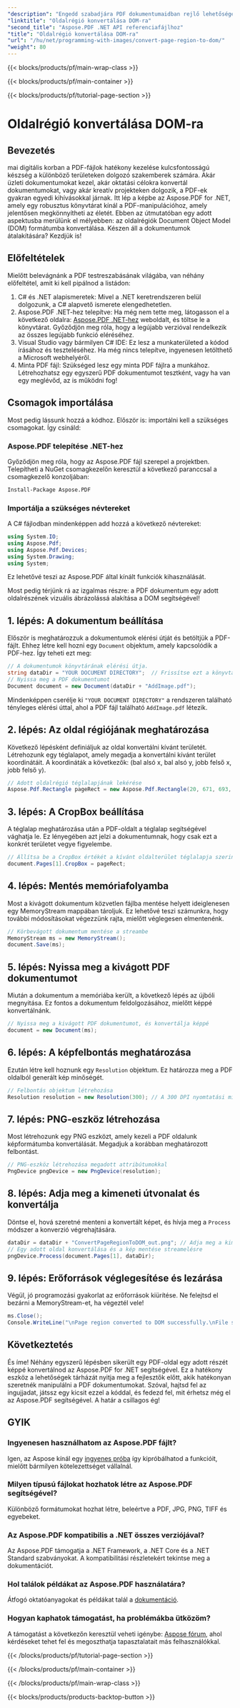 ```yaml
---
"description": "Engedd szabadjára PDF dokumentumaidban rejlő lehetőségeket az Aspose.PDF for .NET segítségével. Konvertálj PDF fájlok területeit képekké, és javítsd a munkafolyamatodat."
"linktitle": "Oldalrégió konvertálása DOM-ra"
"second_title": "Aspose.PDF .NET API referenciafájlhoz"
"title": "Oldalrégió konvertálása DOM-ra"
"url": "/hu/net/programming-with-images/convert-page-region-to-dom/"
"weight": 80
---
```


{{< blocks/products/pf/main-wrap-class >}}

{{< blocks/products/pf/main-container >}}

{{< blocks/products/pf/tutorial-page-section >}}

# Oldalrégió konvertálása DOM-ra

## Bevezetés

mai digitális korban a PDF-fájlok hatékony kezelése kulcsfontosságú készség a különböző területeken dolgozó szakemberek számára. Akár üzleti dokumentumokat kezel, akár oktatási célokra konvertál dokumentumokat, vagy akár kreatív projekteken dolgozik, a PDF-ek gyakran egyedi kihívásokkal járnak. Itt lép a képbe az Aspose.PDF for .NET, amely egy robusztus könyvtárat kínál a PDF-manipulációhoz, amely jelentősen megkönnyítheti az életét. Ebben az útmutatóban egy adott aspektusba merülünk el mélyebben: az oldalrégiók Document Object Model (DOM) formátumba konvertálása. Készen áll a dokumentumok átalakítására? Kezdjük is!

## Előfeltételek

Mielőtt belevágnánk a PDF testreszabásának világába, van néhány előfeltétel, amit ki kell pipálnod a listádon:
1. C# és .NET alapismeretek: Mivel a .NET keretrendszeren belül dolgozunk, a C# alapvető ismerete elengedhetetlen.
2. Aspose.PDF .NET-hez telepítve: Ha még nem tette meg, látogasson el a következő oldalra: [Aspose.PDF .NET-hez](https://releases.aspose.com/pdf/net/) weboldalt, és töltse le a könyvtárat. Győződjön meg róla, hogy a legújabb verzióval rendelkezik az összes legújabb funkció eléréséhez.
3. Visual Studio vagy bármilyen C# IDE: Ez lesz a munkaterületed a kódod írásához és teszteléséhez. Ha még nincs telepítve, ingyenesen letölthető a Microsoft webhelyéről.
4. Minta PDF fájl: Szükséged lesz egy minta PDF fájlra a munkához. Létrehozhatsz egy egyszerű PDF dokumentumot tesztként, vagy ha van egy meglévőd, az is működni fog!

## Csomagok importálása

Most pedig lássunk hozzá a kódhoz. Először is: importálni kell a szükséges csomagokat. Így csináld:

### Aspose.PDF telepítése .NET-hez
Győződjön meg róla, hogy az Aspose.PDF fájl szerepel a projektben. Telepítheti a NuGet csomagkezelőn keresztül a következő paranccsal a csomagkezelő konzoljában:
```bash
Install-Package Aspose.PDF
```

### Importálja a szükséges névtereket
A C# fájlodban mindenképpen add hozzá a következő névtereket:
```csharp
using System.IO;
using Aspose.Pdf;
using Aspose.Pdf.Devices;
using System.Drawing;
using System;
```

Ez lehetővé teszi az Aspose.PDF által kínált funkciók kihasználását.

Most pedig térjünk rá az izgalmas részre: a PDF dokumentum egy adott oldalrészének vizuális ábrázolássá alakítása a DOM segítségével!

## 1. lépés: A dokumentum beállítása
Először is meghatározzuk a dokumentumok elérési útját és betöltjük a PDF-fájlt. Ehhez létre kell hozni egy `Document` objektum, amely kapcsolódik a PDF-hez. Így teheti ezt meg:

```csharp
// A dokumentumok könyvtárának elérési útja.
string dataDir = "YOUR DOCUMENT DIRECTORY";  // Frissítse ezt a könyvtár elérési útjával
// Nyissa meg a PDF dokumentumot
Document document = new Document(dataDir + "AddImage.pdf");
```

Mindenképpen cserélje ki `"YOUR DOCUMENT DIRECTORY"` a rendszeren található tényleges elérési úttal, ahol a PDF fájl található `AddImage.pdf` létezik.

## 2. lépés: Az oldal régiójának meghatározása
Következő lépésként definiáljuk az oldal konvertálni kívánt területét. Létrehozunk egy téglalapot, amely megadja a konvertálni kívánt terület koordinátáit. A koordináták a következők: (bal alsó x, bal alsó y, jobb felső x, jobb felső y).

```csharp
// Adott oldalrégió téglalapjának lekérése
Aspose.Pdf.Rectangle pageRect = new Aspose.Pdf.Rectangle(20, 671, 693, 1125);
```

## 3. lépés: A CropBox beállítása
A téglalap meghatározása után a PDF-oldalt a téglalap segítségével vághatja le. Ez lényegében azt jelzi a dokumentumnak, hogy csak ezt a konkrét területet vegye figyelembe.

```csharp
// Állítsa be a CropBox értékét a kívánt oldalterület téglalapja szerint
document.Pages[1].CropBox = pageRect;
```

## 4. lépés: Mentés memóriafolyamba
Most a kivágott dokumentum közvetlen fájlba mentése helyett ideiglenesen egy MemoryStream mappában tároljuk. Ez lehetővé teszi számunkra, hogy további módosításokat végezzünk rajta, mielőtt véglegesen elmentenénk.

```csharp
// Körbevágott dokumentum mentése a streambe
MemoryStream ms = new MemoryStream();
document.Save(ms);
```

## 5. lépés: Nyissa meg a kivágott PDF dokumentumot
Miután a dokumentum a memóriába került, a következő lépés az újbóli megnyitása. Ez fontos a dokumentum feldolgozásához, mielőtt képpé konvertálnánk.

```csharp
// Nyissa meg a kivágott PDF dokumentumot, és konvertálja képpé
document = new Document(ms);
```

## 6. lépés: A képfelbontás meghatározása
Ezután létre kell hoznunk egy `Resolution` objektum. Ez határozza meg a PDF oldalból generált kép minőségét.

```csharp
// Felbontás objektum létrehozása
Resolution resolution = new Resolution(300); // A 300 DPI nyomtatási minőség szabványos
```

## 7. lépés: PNG-eszköz létrehozása
Most létrehozunk egy PNG eszközt, amely kezeli a PDF oldalunk képformátumba konvertálását. Megadjuk a korábban meghatározott felbontást.

```csharp
// PNG-eszköz létrehozása megadott attribútumokkal
PngDevice pngDevice = new PngDevice(resolution);
```

## 8. lépés: Adja meg a kimeneti útvonalat és konvertálja
Döntse el, hová szeretné menteni a konvertált képet, és hívja meg a `Process` módszer a konverzió végrehajtására.

```csharp
dataDir = dataDir + "ConvertPageRegionToDOM_out.png"; // Adja meg a kimeneti fájlt
// Egy adott oldal konvertálása és a kép mentése streamelésre
pngDevice.Process(document.Pages[1], dataDir);
```

## 9. lépés: Erőforrások véglegesítése és lezárása
Végül, jó programozási gyakorlat az erőforrások kiürítése. Ne felejtsd el bezárni a MemoryStream-et, ha végeztél vele!

```csharp
ms.Close();
Console.WriteLine("\nPage region converted to DOM successfully.\nFile saved at " + dataDir);
```

## Következtetés

És íme! Néhány egyszerű lépésben sikerült egy PDF-oldal egy adott részét képpé konvertálnod az Aspose.PDF for .NET segítségével. Ez a hatékony eszköz a lehetőségek tárházát nyitja meg a fejlesztők előtt, akik hatékonyan szeretnék manipulálni a PDF dokumentumokat. Szóval, hajtsd fel az ingujjadat, játssz egy kicsit ezzel a kóddal, és fedezd fel, mit érhetsz még el az Aspose.PDF segítségével. A határ a csillagos ég!

## GYIK

### Ingyenesen használhatom az Aspose.PDF fájlt?  
Igen, az Aspose kínál egy [ingyenes próba](https://releases.aspose.com/) így kipróbálhatod a funkcióit, mielőtt bármilyen kötelezettséget vállalnál.

### Milyen típusú fájlokat hozhatok létre az Aspose.PDF segítségével?  
Különböző formátumokat hozhat létre, beleértve a PDF, JPG, PNG, TIFF és egyebeket. 

### Az Aspose.PDF kompatibilis a .NET összes verziójával?  
Az Aspose.PDF támogatja a .NET Framework, a .NET Core és a .NET Standard szabványokat. A kompatibilitási részletekért tekintse meg a dokumentációt.

### Hol találok példákat az Aspose.PDF használatára?  
Átfogó oktatóanyagokat és példákat talál a [dokumentáció](https://reference.aspose.com/pdf/net/).

### Hogyan kaphatok támogatást, ha problémákba ütközöm?  
A támogatást a következőn keresztül veheti igénybe: [Aspose fórum](https://forum.aspose.com/c/pdf/10), ahol kérdéseket tehet fel és megoszthatja tapasztalatait más felhasználókkal.

{{< /blocks/products/pf/tutorial-page-section >}}

{{< /blocks/products/pf/main-container >}}

{{< /blocks/products/pf/main-wrap-class >}}

{{< blocks/products/products-backtop-button >}}